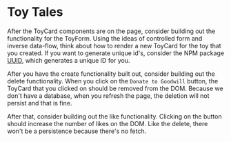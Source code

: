# Toy Tales

<!-- You've got a friend in need! Again!
Andy has misplaced of his toys (again) and need your help to organize them. -->

<!-- For this lab, you will not be expected to `fetch` Andy's toy from a database. All the information about Andy's toys can be found in the 'data.js' file, which is being imported into the App component. -->

<!-- Before you start building out the application, the first step that you should take is to draw out your app hierarchy. This will tell you how components can speak to each other as well as where that information should be stored. -->

<!-- After drawing out the app hierarchy, you should hook up the data from the 'data.js' file to your React components. Given your component tree, think about which component should be responsible for the array. After you have put the data in the proper component, your next job is to render the ToyCard component on the page. -->

After the ToyCard components are on the page, consider building out the functionality for the ToyForm. Using the ideas of controlled form and inverse data-flow, think about how to render a new ToyCard for the toy that you created. If you want to generate unique id's, consider the NPM package [UUID](https://www.npmjs.com/package/uuid), which generates a unique ID for you.

After you have the create functionality built out, consider building out the delete functionality. When you click on the `Donate to Goodwill` button, the ToyCard that you clicked on should be removed from the DOM. Because we don't have a database, when you refresh the page, the deletion will not persist and that is fine.

After that, consider building out the like functionality. Clicking on the button should increase the number of likes on the DOM. Like the delete, there won't be a persistence because there's no fetch. 

